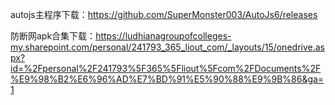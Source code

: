 autojs主程序下载：https://github.com/SuperMonster003/AutoJs6/releases

防断网apk合集下载：https://ludhianagroupofcolleges-my.sharepoint.com/personal/241793_365_liout_com/_layouts/15/onedrive.aspx?id=%2Fpersonal%2F241793%5F365%5Fliout%5Fcom%2FDocuments%2F%E9%98%B2%E6%96%AD%E7%BD%91%E5%90%88%E9%9B%86&ga=1
